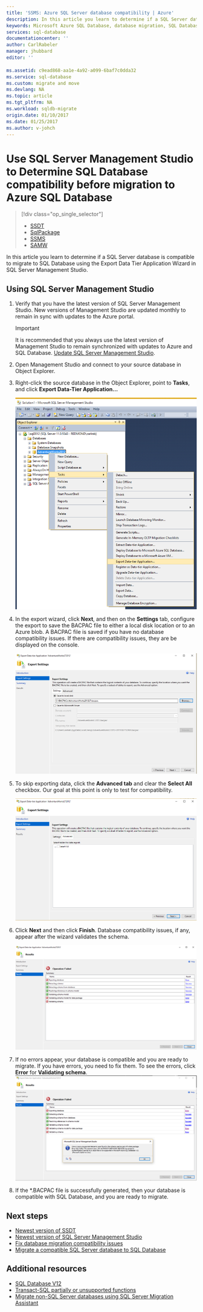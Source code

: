 ```yaml
---
title: 'SSMS: Azure SQL Server database compatibility | Azure'
description: In this article you learn to determine if a SQL Server database is compatible to migrate to SQL Database using the Export Data Tier Application Wizard in SQL Server Management Studio.
keywords: Microsoft Azure SQL Database, database migration, SQL Database compatibility, Export Data Tier Application Wizard
services: sql-database
documentationcenter: ''
author: CarlRabeler
manager: jhubbard
editor: ''

ms.assetid: c9ead868-aa1e-4a92-a099-6baf7c0dda32
ms.service: sql-database
ms.custom: migrate and move
ms.devlang: NA
ms.topic: article
ms.tgt_pltfrm: NA
ms.workload: sqldb-migrate
origin.date: 01/10/2017
ms.date: 01/25/2017
ms.author: v-johch
---
```


# Use SQL Server Management Studio to Determine SQL Database compatibility before migration to Azure SQL Database

> [!div class="op_single_selector"]
>- [SSDT](sql-database-cloud-migrate-fix-compatibility-issues-ssdt.md)
>- [SqlPackage](./sql-database-cloud-migrate-determine-compatibility-sqlpackage.md)
>- [SSMS](./sql-database-cloud-migrate-determine-compatibility-ssms.md)
>- [SAMW](./sql-database-cloud-migrate-fix-compatibility-issues.md)

In this article you learn to determine if a SQL Server database is compatible to migrate to SQL Database using the Export Data Tier Application Wizard in SQL Server Management Studio.

## Using SQL Server Management Studio
1. Verify that you have the latest version of SQL Server Management Studio. New versions of Management Studio are updated monthly to remain in sync with updates to the Azure portal.

      > [!IMPORTANT]
      > It is recommended that you always use the latest version of Management Studio to remain synchronized with updates to Azure and SQL Database. [Update SQL Server Management Studio](https://msdn.microsoft.com/zh-cn/library/mt238290.aspx).

2. Open Management Studio and connect to your source database in Object Explorer.
3. Right-click the source database in the Object Explorer, point to **Tasks**, and click **Export Data-Tier Application…**

    ![Export a data-tier application from the Tasks menu](./media/sql-database-cloud-migrate/TestForCompatibilityUsingSSMS01.png)

4. In the export wizard, click **Next**, and then on the **Settings** tab, configure the export to save the BACPAC file to either a local disk location or to an Azure blob. A BACPAC file is saved if you have no database compatibility issues. If there are compatibility issues, they are be displayed on the console.

    ![Export settings](./media/sql-database-cloud-migrate/TestForCompatibilityUsingSSMS02.png)

5. To skip exporting data, click the **Advanced tab** and clear the **Select All** checkbox. Our goal at this point is only to test for compatibility.

    ![Export settings](./media/sql-database-cloud-migrate/TestForCompatibilityUsingSSMS03.png)

6. Click **Next** and then click **Finish**. Database compatibility issues, if any, appear after the wizard validates the schema.

    ![Export settings](./media/sql-database-cloud-migrate/TestForCompatibilityUsingSSMS04.png)

7. If no errors appear, your database is compatible and you are ready to migrate. If you have errors, you need to fix them. To see the errors, click **Error** for **Validating schema**. 
    ![Export settings](./media/sql-database-cloud-migrate/TestForCompatibilityUsingSSMS05.png)

8. If the *.BACPAC file is successfully generated, then your database is compatible with SQL Database, and you are ready to migrate.

## Next steps

- [Newest version of SSDT](https://msdn.microsoft.com/zh-cn/library/mt204009.aspx)
- [Newest version of SQL Server Management Studio](https://msdn.microsoft.com/zh-cn/library/mt238290.aspx)
- [Fix database migration compatibility issues](./sql-database-cloud-migrate.md#fix-database-migration-compatibility-issues)
- [Migrate a compatible SQL Server database to SQL Database](./sql-database-cloud-migrate.md#migrate-a-compatible-sql-server-database-to-sql-database)

## Additional resources

- [SQL Database V12](./sql-database-features.md)
- [Transact-SQL partially or unsupported functions](./sql-database-transact-sql-information.md)
- [Migrate non-SQL Server databases using SQL Server Migration Assistant](http://blogs.msdn.com/b/ssma/)